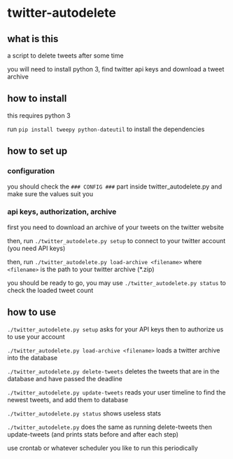 # twitter-autodelete

## what is this

a script to delete tweets after some time

you will need to install python 3, find twitter api keys and download a tweet archive

## how to install

this requires python 3

run `pip install tweepy python-dateutil` to install the dependencies

## how to set up

### configuration

you should check the `### CONFIG ###` part inside twitter_autodelete.py and make sure the values suit you

### api keys, authorization, archive

first you need to download an archive of your tweets on the twitter website

then, run `./twitter_autodelete.py setup` to connect to your twitter account (you need API keys)

then, run `./twitter_autodelete.py load-archive <filename>` where `<filename>` is the path to your twitter archive (\*.zip)

you should be ready to go, you may use `./twitter_autodelete.py status` to check the loaded tweet count

## how to use

`./twitter_autodelete.py setup` asks for your API keys then to authorize us to use your account

`./twitter_autodelete.py load-archive <filename>` loads a twitter archive into the database

`./twitter_autodelete.py delete-tweets` deletes the tweets that are in the database and have passed the deadline

`./twitter_autodelete.py update-tweets` reads your user timeline to find the newest tweets, and add them to database

`./twitter_autodelete.py status` shows useless stats

`./twitter_autodelete.py` does the same as running delete-tweets then update-tweets (and prints stats before and after each step)

use crontab or whatever scheduler you like to run this periodically
